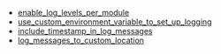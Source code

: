 - [enable_log_levels_per_module](enable_log_levels_per_module/README.md)
- [use_custom_environment_variable_to_set_up_logging](use_custom_environment_variable_to_set_up_logging/README.md)
- [include_timestamp_in_log_messages](include_timestamp_in_log_messages/README.md)
- [log_messages_to_custom_location](log_messages_to_custom_location/README.md)
